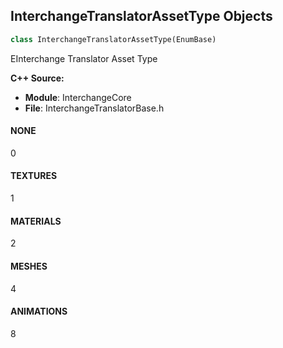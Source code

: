 ## InterchangeTranslatorAssetType Objects

```python
class InterchangeTranslatorAssetType(EnumBase)
```

EInterchange Translator Asset Type

**C++ Source:**

- **Module**: InterchangeCore
- **File**: InterchangeTranslatorBase.h

<a id="unreal.InterchangeTranslatorAssetType.NONE"></a>

#### NONE

0

<a id="unreal.InterchangeTranslatorAssetType.TEXTURES"></a>

#### TEXTURES

1

<a id="unreal.InterchangeTranslatorAssetType.MATERIALS"></a>

#### MATERIALS

2

<a id="unreal.InterchangeTranslatorAssetType.MESHES"></a>

#### MESHES

4

<a id="unreal.InterchangeTranslatorAssetType.ANIMATIONS"></a>

#### ANIMATIONS

8

<a id="unreal.InterchangeNodeContainerType"></a>